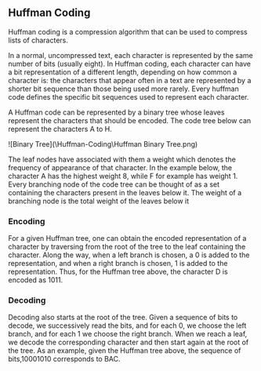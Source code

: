 ## Huffman Coding

Huffman coding is a compression algorithm that can be used to compress lists of characters.

In a normal, uncompressed text, each character is represented by the same number of bits (usually eight). In Huffman coding, each character can have a bit representation of a different length, depending on how common a character is: the characters that appear often in a text are represented by a shorter bit sequence than those being used more rarely. Every huffman code defines the specific bit sequences used to represent each character.

A Huffman code can be represented by a binary tree whose leaves represent the characters that should be encoded. The code tree below can represent the characters A to H.

![Binary Tree](\Huffman-Coding\Huffman Binary Tree.png)

The leaf nodes have associated with them a weight which denotes the frequency of appearance of that character. In the example below, the character A has the highest weight 8, while F for example has weight 1.
Every branching node of the code tree can be thought of as a set containing the characters present in the leaves below it. The weight of a branching node is the total weight of the leaves below it


### Encoding
For a given Huffman tree, one can obtain the encoded representation of a character by traversing from the root of the tree to the leaf containing the character. Along the way, when a left branch is chosen, a 0 is added to the representation, and when a right branch is chosen, 1 is added to the representation. Thus, for the Huffman tree above, the character D is encoded as 1011.

### Decoding
Decoding also starts at the root of the tree. Given a sequence of bits to decode, we successively read the bits, and for each 0, we choose the left branch, and for each 1 we choose the right branch. When we reach a leaf, we decode the corresponding character and then start again at the root of the tree. As an example, given the Huffman tree above, the sequence of bits,10001010 corresponds to BAC.
